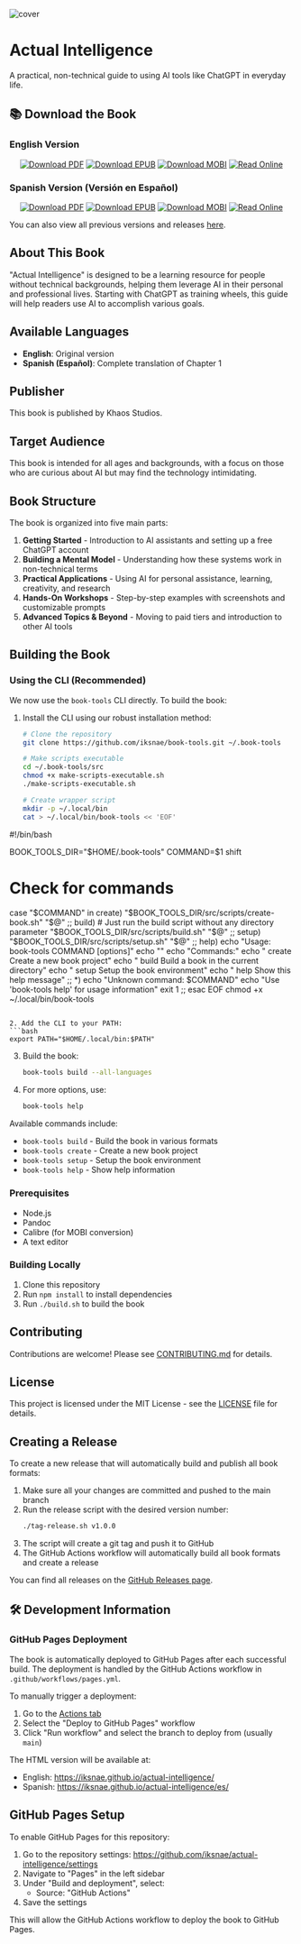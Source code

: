 ![cover](./art/image.png)

# Actual Intelligence

A practical, non-technical guide to using AI tools like ChatGPT in everyday life.

## 📚 Download the Book

### English Version

<div align="center">

[![Download PDF](https://img.shields.io/badge/Download-PDF%20Version-blue?style=for-the-badge&logo=adobe-acrobat-reader)](https://github.com/iksnae/actual-intelligence/releases/latest/download/en/actual-intelligence.pdf)
[![Download EPUB](https://img.shields.io/badge/Download-EPUB%20Version-green?style=for-the-badge&logo=apple)](https://github.com/iksnae/actual-intelligence/releases/latest/download/en/actual-intelligence.epub)
[![Download MOBI](https://img.shields.io/badge/Download-Kindle%20Version-orange?style=for-the-badge&logo=amazon)](https://github.com/iksnae/actual-intelligence/releases/latest/download/en/actual-intelligence.mobi)
[![Read Online](https://img.shields.io/badge/Read-Web%20Version-purple?style=for-the-badge&logo=html5)](https://iksnae.github.io/actual-intelligence/)

</div>

### Spanish Version (Versión en Español)

<div align="center">

[![Download PDF](https://img.shields.io/badge/Descargar-Versión%20PDF-blue?style=for-the-badge&logo=adobe-acrobat-reader)](https://github.com/iksnae/actual-intelligence/releases/latest/download/es/actual-intelligence.pdf)
[![Download EPUB](https://img.shields.io/badge/Descargar-Versión%20EPUB-green?style=for-the-badge&logo=apple)](https://github.com/iksnae/actual-intelligence/releases/latest/download/es/actual-intelligence.epub)
[![Download MOBI](https://img.shields.io/badge/Descargar-Versión%20Kindle-orange?style=for-the-badge&logo=amazon)](https://github.com/iksnae/actual-intelligence/releases/latest/download/es/actual-intelligence.mobi)
[![Read Online](https://img.shields.io/badge/Leer-Versión%20Web-purple?style=for-the-badge&logo=html5)](https://iksnae.github.io/actual-intelligence/es/)

</div>

You can also view all previous versions and releases [here](https://github.com/iksnae/actual-intelligence/releases).

## About This Book

"Actual Intelligence" is designed to be a learning resource for people without technical backgrounds, helping them leverage AI in their personal and professional lives. Starting with ChatGPT as training wheels, this guide will help readers use AI to accomplish various goals.

## Available Languages

- **English**: Original version
- **Spanish (Español)**: Complete translation of Chapter 1

## Publisher

This book is published by Khaos Studios.

## Target Audience

This book is intended for all ages and backgrounds, with a focus on those who are curious about AI but may find the technology intimidating.

## Book Structure

The book is organized into five main parts:

1. **Getting Started** - Introduction to AI assistants and setting up a free ChatGPT account
2. **Building a Mental Model** - Understanding how these systems work in non-technical terms
3. **Practical Applications** - Using AI for personal assistance, learning, creativity, and research
4. **Hands-On Workshops** - Step-by-step examples with screenshots and customizable prompts
5. **Advanced Topics & Beyond** - Moving to paid tiers and introduction to other AI tools

## Building the Book

### Using the CLI (Recommended)

We now use the `book-tools` CLI directly. To build the book:

1. Install the CLI using our robust installation method:
   ```bash
   # Clone the repository
   git clone https://github.com/iksnae/book-tools.git ~/.book-tools
   
   # Make scripts executable
   cd ~/.book-tools/src
   chmod +x make-scripts-executable.sh
   ./make-scripts-executable.sh
   
   # Create wrapper script
   mkdir -p ~/.local/bin
   cat > ~/.local/bin/book-tools << 'EOF'
#!/bin/bash

BOOK_TOOLS_DIR="$HOME/.book-tools"
COMMAND=$1
shift

# Check for commands
case "$COMMAND" in
  create)
    "$BOOK_TOOLS_DIR/src/scripts/create-book.sh" "$@"
    ;;
  build)
    # Just run the build script without any directory parameter
    "$BOOK_TOOLS_DIR/src/scripts/build.sh" "$@"
    ;;
  setup)
    "$BOOK_TOOLS_DIR/src/scripts/setup.sh" "$@"
    ;;
  help)
    echo "Usage: book-tools COMMAND [options]"
    echo ""
    echo "Commands:"
    echo "  create    Create a new book project"
    echo "  build     Build a book in the current directory"
    echo "  setup     Setup the book environment"
    echo "  help      Show this help message"
    ;;
  *)
    echo "Unknown command: $COMMAND"
    echo "Use 'book-tools help' for usage information"
    exit 1
    ;;
esac
EOF
   chmod +x ~/.local/bin/book-tools
   ```

2. Add the CLI to your PATH:
   ```bash
   export PATH="$HOME/.local/bin:$PATH"
   ```

3. Build the book:
   ```bash
   book-tools build --all-languages
   ```

4. For more options, use:
   ```bash
   book-tools help
   ```

Available commands include:
- `book-tools build` - Build the book in various formats
- `book-tools create` - Create a new book project
- `book-tools setup` - Setup the book environment
- `book-tools help` - Show help information

### Prerequisites

- Node.js
- Pandoc
- Calibre (for MOBI conversion)
- A text editor

### Building Locally

1. Clone this repository
2. Run `npm install` to install dependencies
3. Run `./build.sh` to build the book

## Contributing

Contributions are welcome! Please see [CONTRIBUTING.md](CONTRIBUTING.md) for details.

## License

This project is licensed under the MIT License - see the [LICENSE](LICENSE) file for details.

## Creating a Release

To create a new release that will automatically build and publish all book formats:

1. Make sure all your changes are committed and pushed to the main branch
2. Run the release script with the desired version number:
   ```bash
   ./tag-release.sh v1.0.0
   ```
3. The script will create a git tag and push it to GitHub
4. The GitHub Actions workflow will automatically build all book formats and create a release

You can find all releases on the [GitHub Releases page](https://github.com/iksnae/actual-intelligence/releases).

## 🛠️ Development Information

### GitHub Pages Deployment

The book is automatically deployed to GitHub Pages after each successful build. The deployment is handled by the GitHub Actions workflow in `.github/workflows/pages.yml`.

To manually trigger a deployment:
1. Go to the [Actions tab](https://github.com/iksnae/actual-intelligence/actions)
2. Select the "Deploy to GitHub Pages" workflow
3. Click "Run workflow" and select the branch to deploy from (usually `main`)

The HTML version will be available at:
- English: https://iksnae.github.io/actual-intelligence/
- Spanish: https://iksnae.github.io/actual-intelligence/es/

## GitHub Pages Setup

To enable GitHub Pages for this repository:

1. Go to the repository settings: https://github.com/iksnae/actual-intelligence/settings
2. Navigate to "Pages" in the left sidebar
3. Under "Build and deployment", select:
   - Source: "GitHub Actions"
4. Save the settings

This will allow the GitHub Actions workflow to deploy the book to GitHub Pages.
